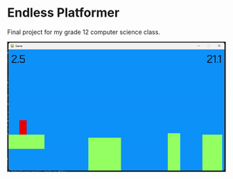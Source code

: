 # Endless Platformer

Final project for my grade 12 computer science class.

![endless-platformer.gif](README.assets/endless-platformer.gif)
